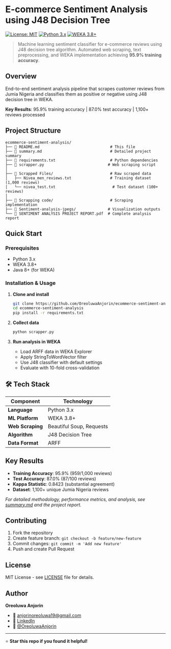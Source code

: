 # E-commerce Sentiment Analysis using J48 Decision Tree

[![License: MIT](https://img.shields.io/badge/License-MIT-yellow.svg)](https://opensource.org/licenses/MIT)
[![Python 3.x](https://img.shields.io/badge/python-3.x-blue.svg)](https://www.python.org/downloads/)
[![WEKA 3.8+](https://img.shields.io/badge/WEKA-3.8+-green.svg)](https://www.cs.waikato.ac.nz/ml/weka/)

> Machine learning sentiment classifier for e-commerce reviews using J48 decision tree algorithm. Automated web scraping, text preprocessing, and WEKA implementation achieving **95.9% training accuracy**.

##  Overview

End-to-end sentiment analysis pipeline that scrapes customer reviews from Jumia Nigeria and classifies them as positive or negative using J48 decision tree in WEKA.

**Key Results**: 95.9% training accuracy | 87.0% test accuracy | 1,100+ reviews processed

##  Project Structure

```
ecommerce-sentiment-analysis/
├── 📄 README.md                               # This file
├── 📄 summary.md                              # Detailed project summary
├── 📄 requirements.txt                        # Python dependencies
├── 🐍 scrapper.py                            # Web scraping script
│
├── 📂 Scrapped Files/                         # Raw scraped data
│   ├── Nivea_men_reviews.txt                 # Training dataset (1,000 reviews)
│   └── nivea_test.txt                         # Test dataset (100+ reviews)
│
├── 📂 Scrapping code/                         # Scraping implementation
├── 📂 Sentiment-analysis-jpegs/              # Visualization outputs
└── 📄 SENTIMENT ANALYSIS PROJECT REPORT.pdf  # Complete analysis report
```

##  Quick Start

### Prerequisites
- Python 3.x
- WEKA 3.8+ 
- Java 8+ (for WEKA)

### Installation & Usage

1. **Clone and install**
   ```bash
   git clone https://github.com/OreoluwaAnjorin/ecommerce-sentiment-analysis.git
   cd ecommerce-sentiment-analysis
   pip install -r requirements.txt
   ```

2. **Collect data**
   ```bash
   python scrapper.py
   ```

3. **Run analysis in WEKA**
   - Load ARFF data in WEKA Explorer
   - Apply StringToWordVector filter
   - Use J48 classifier with default settings
   - Evaluate with 10-fold cross-validation

## 🛠 Tech Stack

| Component | Technology |
|-----------|------------|
| **Language** | Python 3.x |
| **ML Platform** | WEKA 3.8+ |
| **Web Scraping** | Beautiful Soup, Requests |
| **Algorithm** | J48 Decision Tree |
| **Data Format** | ARFF |

##  Key Results

- **Training Accuracy**: 95.9% (959/1,000 reviews)
- **Test Accuracy**: 87.0% (87/100 reviews) 
- **Kappa Statistic**: 0.8423 (substantial agreement)
- **Dataset**: 1,100+ unique Jumia Nigeria reviews

*For detailed methodology, performance metrics, and analysis, see [summary.md](summary.md) and the project report.*

##  Contributing

1. Fork the repository
2. Create feature branch: `git checkout -b feature/new-feature`
3. Commit changes: `git commit -m 'Add new feature'`
4. Push and create Pull Request

##  License

MIT License - see [LICENSE](LICENSE) file for details.

##  Author

**Oreoluwa Anjorin**
- 📧 [anjorinoreoluwa19@gmail.com](mailto:anjorinoreoluwa19@gmail.com)
- 💼 [LinkedIn](https://www.linkedin.com/in/oreoluwa-anjorin-69a4441aa/)
- 🐙 [@OreoluwaAnjorin](https://github.com/OreoluwaAnjorin)

---

⭐ **Star this repo if you found it helpful!**
